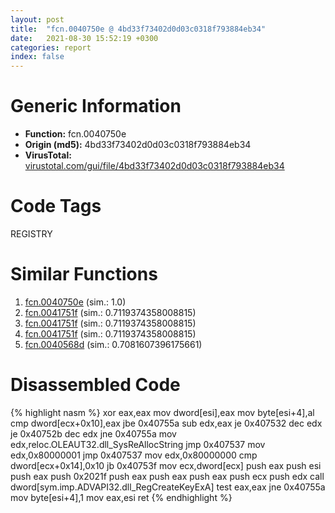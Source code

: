 ```yaml
---
layout: post
title:  "fcn.0040750e @ 4bd33f73402d0d03c0318f793884eb34"
date:   2021-08-30 15:52:19 +0300
categories: report
index: false
---
```


# Generic Information
- **Function:** fcn.0040750e
- **Origin (md5):** 4bd33f73402d0d03c0318f793884eb34
- **VirusTotal:** [virustotal.com/gui/file/4bd33f73402d0d03c0318f793884eb34][virustotal_ref]

# Code Tags
<span class="tag" id="REGISTRY">REGISTRY</span>


# Similar Functions

1. [fcn.0040750e][similar_1_ref] (sim.: 1.0)
2. [fcn.0041751f][similar_2_ref] (sim.: 0.7119374358008815)
3. [fcn.0041751f][similar_3_ref] (sim.: 0.7119374358008815)
4. [fcn.0041751f][similar_4_ref] (sim.: 0.7119374358008815)
5. [fcn.0040568d][similar_5_ref] (sim.: 0.7081607396175661)


# Disassembled Code

{% highlight nasm %}
xor eax,eax
mov dword[esi],eax
mov byte[esi+4],al
cmp dword[ecx+0x10],eax
jbe 0x40755a
sub edx,eax
je 0x407532
dec edx
je 0x40752b
dec edx
jne 0x40755a
mov edx,reloc.OLEAUT32.dll_SysReAllocString
jmp 0x407537
mov edx,0x80000001
jmp 0x407537
mov edx,0x80000000
cmp dword[ecx+0x14],0x10
jb 0x40753f
mov ecx,dword[ecx]
push eax
push esi
push eax
push 0x2021f
push eax
push eax
push eax
push ecx
push edx
call dword[sym.imp.ADVAPI32.dll_RegCreateKeyExA]
test eax,eax
jne 0x40755a
mov byte[esi+4],1
mov eax,esi
ret 
{% endhighlight %}


[similar_1_ref]: /report/fcn.0040750e@3bf433430f740e75dfaf9134a5696829
[similar_2_ref]: /report/fcn.0041751f@ff219f45286905b4a87327ca719363be
[similar_3_ref]: /report/fcn.0041751f@44e1ffcf4e71f4505c09d520fd75f1e4
[similar_4_ref]: /report/fcn.0041751f@8e21fa3f0489a6a256cf202e57f712bc
[similar_5_ref]: /report/fcn.0040568d@0c479721d5b1b04aa2ae26f589229494
[virustotal_ref]: https://www.virustotal.com/gui/file/4bd33f73402d0d03c0318f793884eb34